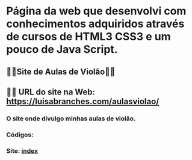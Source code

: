 # Página da web que desenvolvi com conhecimentos adquiridos através de cursos de HTML3 CSS3 e um pouco de Java Script.

## 🎸🎸Site de Aulas de Violão🎸🎸

##  🎸🎸 URL do site na Web: https://luisabranches.com/aulasviolao/

### O site onde divulgo minhas aulas de violão.

### Códigos:

### Site: [index](https://github.com/lu78abranches/luis-site/blob/main/index.html)







